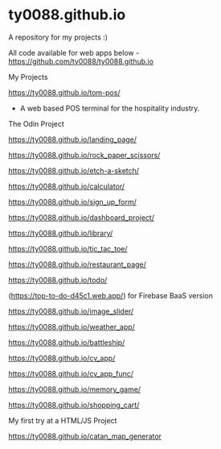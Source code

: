 # ty0088.github.io

A repository for my projects :)

All code available for web apps below - https://github.com/ty0088/ty0088.github.io


My Projects

https://ty0088.github.io/tom-pos/

- A web based POS terminal for the hospitality industry.



The Odin Project

https://ty0088.github.io/landing_page/

https://ty0088.github.io/rock_paper_scissors/

https://ty0088.github.io/etch-a-sketch/

https://ty0088.github.io/calculator/

https://ty0088.github.io/sign_up_form/

https://ty0088.github.io/dashboard_project/

https://ty0088.github.io/library/

https://ty0088.github.io/tic_tac_toe/

https://ty0088.github.io/restaurant_page/

https://ty0088.github.io/todo/

(https://top-to-do-d45c1.web.app/) for Firebase BaaS version

https://ty0088.github.io/image_slider/

https://ty0088.github.io/weather_app/

https://ty0088.github.io/battleship/

https://ty0088.github.io/cv_app/

https://ty0088.github.io/cv_app_func/

https://ty0088.github.io/memory_game/

https://ty0088.github.io/shopping_cart/


My first try at a HTML/JS Project

https://ty0088.github.io/catan_map_generator
